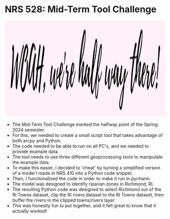 # NRS 528: Mid-Term Tool Challenge

<p align="center">
  <img height="300" src="https://github.com/KelseyTichenor/NRS528_Class/blob/main/Images/halfway.jpg?raw=true">
</p>

* The Mid-Term Tool Challenge marked the halfway point of the Spring 2024 semester. 
* For this, we needed to create a small script tool that takes advantage of both arcpy and Python.
* The code needed to be able to run on all PC's, and we needed to provide example data.
* The tool needs to use three different geoprocessing tools to manipulate the example data.
* To make this easier, I decided to 'cheat' by turning a simplified version of a model I made in NRS 410 into a Python code snippet.
* Then, I functionalized the code in order to make it run in pycharm. 
* The model was designed to identify riparian zones in Richmond, RI.
* The resulting Python code was designed to select Richmond out of the RI Towns dataset, clip the RI rivers dataset to the RI Towns dataset, then buffer the rivers in the clipped towns/rivers layer.
* This was honestly fun to put together, and it felt great to know that it actually worked!